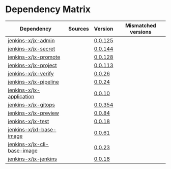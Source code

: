 # Dependency Matrix

Dependency | Sources | Version | Mismatched versions
---------- | ------- | ------- | -------------------
[jenkins-x/jx-admin](https://github.com/jenkins-x/jx-admin) |  | [0.0.125](https://github.com/jenkins-x/jx-admin/releases/tag/v0.0.125) | 
[jenkins-x/jx-secret](https://github.com/jenkins-x/jx-secret) |  | [0.0.144](https://github.com/jenkins-x/jx-secret/releases/tag/v0.0.144) | 
[jenkins-x/jx-promote](https://github.com/jenkins-x/jx-promote) |  | [0.0.128](https://github.com/jenkins-x/jx-promote/releases/tag/v0.0.128) | 
[jenkins-x/jx-project](https://github.com/jenkins-x/jx-project) |  | [0.0.113](https://github.com/jenkins-x/jx-project/releases/tag/v0.0.113) | 
[jenkins-x/jx-verify](https://github.com/jenkins-x/jx-verify) |  | [0.0.26](https://github.com/jenkins-x/jx-verify/releases/tag/v0.0.26) | 
[jenkins-x/jx-pipeline](https://github.com/jenkins-x/jx-pipeline) |  | [0.0.24](https://github.com/jenkins-x/jx-pipeline/releases/tag/v0.0.24) | 
[jenkins-x/jx-application](https://github.com/jenkins-x/jx-application) |  | [0.0.10](https://github.com/jenkins-x/jx-application/releases/tag/v0.0.10) | 
[jenkins-x/jx-gitops](https://github.com/jenkins-x/jx-gitops) |  | [0.0.354](https://github.com/jenkins-x/jx-gitops/releases/tag/v0.0.354) | 
[jenkins-x/jx-preview](https://github.com/jenkins-x/jx-preview) |  | [0.0.84](https://github.com/jenkins-x/jx-preview/releases/tag/v0.0.84) | 
[jenkins-x/jx-test](https://github.com/jenkins-x/jx-test) |  | [0.0.18](https://github.com/jenkins-x/jx-test/releases/tag/v0.0.18) | 
[jenkins-x/jxl-base-image](https://github.com/jenkins-x/jxl-base-image) |  | [0.0.61]() | 
[jenkins-x/jx-cli-base-image](https://github.com/jenkins-x/jx-cli-base-image) |  | [0.0.23]() | 
[jenkins-x/jx-jenkins](https://github.com/jenkins-x/jx-jenkins) |  | [0.0.18](https://github.com/jenkins-x/jx-jenkins/releases/tag/v0.0.18) | 
